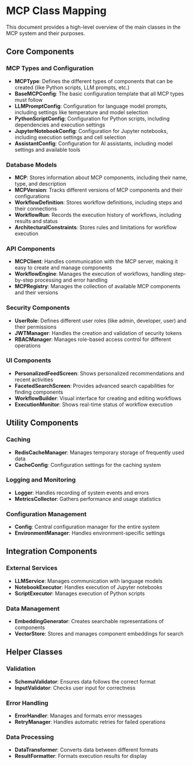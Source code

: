 # MCP Class Mapping

This document provides a high-level overview of the main classes in the MCP system and their purposes.

## Core Components

### MCP Types and Configuration
- **MCPType**: Defines the different types of components that can be created (like Python scripts, LLM prompts, etc.)
- **BaseMCPConfig**: The basic configuration template that all MCP types must follow
- **LLMPromptConfig**: Configuration for language model prompts, including settings like temperature and model selection
- **PythonScriptConfig**: Configuration for Python scripts, including dependencies and execution settings
- **JupyterNotebookConfig**: Configuration for Jupyter notebooks, including execution settings and cell selection
- **AssistantConfig**: Configuration for AI assistants, including model settings and available tools

### Database Models
- **MCP**: Stores information about MCP components, including their name, type, and description
- **MCPVersion**: Tracks different versions of MCP components and their configurations
- **WorkflowDefinition**: Stores workflow definitions, including steps and their connections
- **WorkflowRun**: Records the execution history of workflows, including results and status
- **ArchitecturalConstraints**: Stores rules and limitations for workflow execution

### API Components
- **MCPClient**: Handles communication with the MCP server, making it easy to create and manage components
- **WorkflowEngine**: Manages the execution of workflows, handling step-by-step processing and error handling
- **MCPRegistry**: Manages the collection of available MCP components and their versions

### Security Components
- **UserRole**: Defines different user roles (like admin, developer, user) and their permissions
- **JWTManager**: Handles the creation and validation of security tokens
- **RBACManager**: Manages role-based access control for different operations

### UI Components
- **PersonalizedFeedScreen**: Shows personalized recommendations and recent activities
- **FacetedSearchScreen**: Provides advanced search capabilities for finding components
- **WorkflowBuilder**: Visual interface for creating and editing workflows
- **ExecutionMonitor**: Shows real-time status of workflow execution

## Utility Components

### Caching
- **RedisCacheManager**: Manages temporary storage of frequently used data
- **CacheConfig**: Configuration settings for the caching system

### Logging and Monitoring
- **Logger**: Handles recording of system events and errors
- **MetricsCollector**: Gathers performance and usage statistics

### Configuration Management
- **Config**: Central configuration manager for the entire system
- **EnvironmentManager**: Handles environment-specific settings

## Integration Components

### External Services
- **LLMService**: Manages communication with language models
- **NotebookExecutor**: Handles execution of Jupyter notebooks
- **ScriptExecutor**: Manages execution of Python scripts

### Data Management
- **EmbeddingGenerator**: Creates searchable representations of components
- **VectorStore**: Stores and manages component embeddings for search

## Helper Classes

### Validation
- **SchemaValidator**: Ensures data follows the correct format
- **InputValidator**: Checks user input for correctness

### Error Handling
- **ErrorHandler**: Manages and formats error messages
- **RetryManager**: Handles automatic retries for failed operations

### Data Processing
- **DataTransformer**: Converts data between different formats
- **ResultFormatter**: Formats execution results for display 